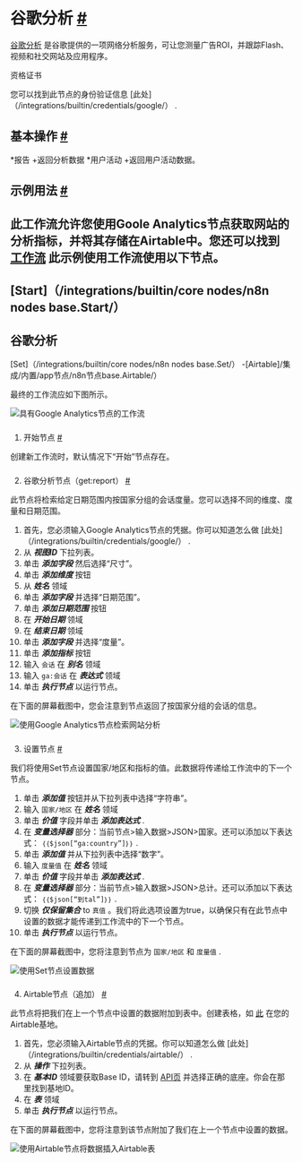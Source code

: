 


 谷歌分析
 [#](#谷歌分析 "永久链接")
===========================================================



[谷歌分析](https://analytics.google.com) 
 是谷歌提供的一项网络分析服务，可让您测量广告ROI，并跟踪Flash、视频和社交网站及应用程序。
 




 资格证书
 



 您可以找到此节点的身份验证信息
 [此处]（/integrations/builtin/credentials/google/）
 .
 




 基本操作
 [#](#基本操作 "永久链接")
-----------------------------------------------------------


*报告
	+返回分析数据
*用户活动
	+返回用户活动数据。



 示例用法
 [#](#示例用法 "永久链接")
-----------------------------------------------------



 此工作流允许您使用Goole Analytics节点获取网站的分析指标，并将其存储在Airtable中。您还可以找到
 [工作流](https://n8n.io/workflows/892) 
 此示例使用工作流使用以下节点。
-
 [Start]（/integrations/builtin/core nodes/n8n nodes base.Start/）
 -
 谷歌分析
 -
 [Set]（/integrations/builtin/core nodes/n8n nodes base.Set/）
 -[Airtable]/集成/内置/app节点/n8n节点base.Airtable/）
 



 最终的工作流应如下图所示。
 



![具有Google Analytics节点的工作流](https://d33wubrfki0l68.cloudfront.net/579752cd98b6e7e56a6fb307075dccc6c654ef9d/e6e0f/_images/integrations/builtin/app-nodes/googleanalytics/workflow.png)



### 
 1. 开始节点
 [#](#1-start-node "永久链接")



 创建新工作流时，默认情况下“开始”节点存在。
 


### 
 2. 谷歌分析节点（get:report）
 [#](#2-google-analysis-node-get-report "永久链接")



 此节点将检索给定日期范围内按国家分组的会话度量。您可以选择不同的维度、度量和日期范围。
 


1. 首先，您必须输入Google Analytics节点的凭据。你可以知道怎么做
 [此处]（/integrations/builtin/credentials/google/）
 .
2. 从
 ***视图ID***
 下拉列表。
3. 单击
 ***添加字段***
 然后选择“尺寸”。
4. 单击
 ***添加维度***
 按钮
5. 从
 ***姓名***
 领域
6. 单击
 ***添加字段***
 并选择“日期范围”。
7. 单击
 ***添加日期范围***
 按钮
8. 在
 ***开始日期***
 领域
9. 在
 ***结束日期***
 领域
10. 单击
 ***添加字段***
 并选择“度量”。
11. 单击
 ***添加指标***
 按钮
12. 输入
 `会话`
 在
 ***别名***
 领域
13. 输入
 `ga:会话`
 在
 ***表达式***
 领域
14. 单击
 ***执行节点***
 以运行节点。



 在下面的屏幕截图中，您会注意到节点返回了按国家分组的会话的信息。
 



![使用Google Analytics节点检索网站分析](https://d33wubrfki0l68.cloudfront.net/38bda4e2e075a8611c642438a542992a9cadbe5a/11425/_images/integrations/builtin/app-nodes/googleanalytics/analytics_node.png)



### 
 3. 设置节点
 [#](#3-集-节点 "永久链接")



 我们将使用Set节点设置国家/地区和指标的值。此数据将传递给工作流中的下一个节点。
 


1. 单击
 ***添加值***
 按钮并从下拉列表中选择“字符串”。
2. 输入
 `国家/地区`
 在
 ***姓名***
 领域
3. 单击
 ***价值***
 字段并单击
 ***添加表达式***
 .
4. 在
 ***变量选择器***
 部分：当前节点>输入数据>JSON>国家。还可以添加以下表达式：
 `｛｛$json[“ga:country”]｝｝`
 .
5. 单击
 ***添加值***
 并从下拉列表中选择“数字”。
6. 输入
 `度量值`
 在
 ***姓名***
 领域
7. 单击
 ***价值***
 字段并单击
 ***添加表达式***
 .
8. 在
 ***变量选择器***
 部分：当前节点>输入数据>JSON>总计。还可以添加以下表达式：
 `｛｛$json[“到tal”]｝｝`
 .
9. 切换
 ***仅保留集合***
 to
 `真值`
 。我们将此选项设置为true，以确保只有在此节点中设置的数据才能传递到工作流中的下一个节点。
10. 单击
 ***执行节点***
 以运行节点。



 在下面的屏幕截图中，您将注意到节点为
 `国家/地区`
 和
 `度量值`
 .
 



![使用Set节点设置数据](https://d33wubrfki0l68.cloudfront.net/69dc248cf54c5a7c88ec8f36280a6fa94dece16d/bd16d/_images/integrations/builtin/app-nodes/googleanalytics/set_node.png)



### 
 4. Airtable节点（追加）
 [#](#4-airtable-node-append "永久链接")



 此节点将把我们在上一个节点中设置的数据附加到表中。创建表格，如
 [此](https://airtable.com/shrFIVzFaXgv7LekV) 
 在您的Airtable基地。
 


1. 首先，您必须输入Airtable节点的凭据。你可以知道怎么做
 [此处]（/integrations/builtin/credentials/airtable/）
 .
2. 从
 ***操作***
 下拉列表。
3. 在
 ***基本ID***
 领域要获取Base ID，请转到
 [API页](https://airtable.com/api) 
 并选择正确的底座。你会在那里找到基地ID。
4. 在
 ***表***
 领域
5. 单击
 ***执行节点***
 以运行节点。



 在下面的屏幕截图中，您将注意到该节点附加了我们在上一个节点中设置的数据。
 



![使用Airtable节点将数据插入Airtable表](https://d33wubrfki0l68.cloudfront.net/31d48fc91a0b535bca4fdb7444a9833e15f4c8a8/2a286/_images/integrations/builtin/app-nodes/googleanalytics/airtable_node.png)





